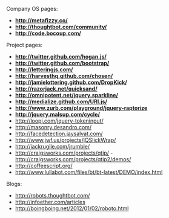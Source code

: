 Company OS pages:

  - **<http://metafizzy.co/>**
  - **<http://thoughtbot.com/community/>**
  - **<http://code.bocoup.com/>**

Project pages:

  - **<http://twitter.github.com/hogan.js/>**
  - **<http://twitter.github.com/bootstrap/>**
  - **<http://letteringjs.com/>**
  - **<http://harvesthq.github.com/chosen/>**
  - **<http://jamielottering.github.com/DropKick/>**
  - **<http://razorjack.net/quicksand/>**
  - **<http://omnipotent.net/jquery.sparkline/>**
  - **<http://medialize.github.com/URI.js/>**
  - **<http://www.zurb.com/playground/jquery-raptorize>**
  - **<http://jquery.malsup.com/cycle/>**
  - http://loopj.com/jquery-tokeninput/
  - http://masonry.desandro.com/
  - http://facedetection.jaysalvat.com/
  - http://www.jwf.us/projects/jQSlickWrap/
  - http://jackrugile.com/jrumble/
  - http://craigsworks.com/projects/qtip/ -
    http://craigsworks.com/projects/qtip2/demos/
  - http://coffeescript.org/
  - http://www.lullabot.com/files/bt/bt-latest/DEMO/index.html

Blogs:

  - http://robots.thoughtbot.com/
  - http://infoether.com/articles
  - http://boingboing.net/2012/01/02/roboto.html
